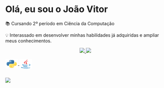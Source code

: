 # Olá,  eu sou o João Vitor

📚 Cursando 2º período em Ciência da Computação 

💡 Interassado em desenvolver minhas habilidades já adquiridas e ampliar meus conhecimentos.

<div align="center">
  <a href="https://github.com/Vitorjoaoc">
  <img height="179em" src="https://github-readme-stats.vercel.app/api?username=Vitorjoaoc&show_icons=true&theme=dracula&include_all_commits=true&count_private=true"/>
  <img height="179em" src="https://github-readme-stats.vercel.app/api/top-langs/?username=Vitorjoaoc&layout=compact&langs_count=7&theme=dracula"/>
</div>
 
<div style="display: inline_block"><br>
  <img align="center" alt="Rafa-Python" height="30" width="40" src="https://raw.githubusercontent.com/devicons/devicon/master/icons/python/python-original.svg">
  <img align="center" alt="Rafa-Java" height="30" width="40" src="https://raw.githubusercontent.com/devicons/devicon/master/icons/java/java-original.svg">
</div>
 
  
 ##

  
 <div> 
  <a href="https://www.linkedin.com/in/jo%C3%A3o-vitor-a01b6521b/" target="_blank"><img src="https://img.shields.io/badge/-LinkedIn-%230077B5?style=for-the-badge&logo=linkedin&logoColor=white" target="_blank"></a> 
</div>
